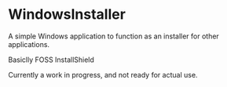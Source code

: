 # WindowsInstaller

A simple Windows application to function as an installer for other applications.

Basiclly FOSS InstallShield

Currently a work in progress, and not ready for actual use.
